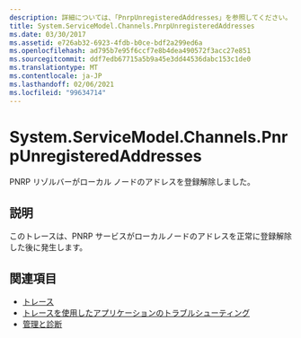 ```yaml
---
description: 詳細については、「PnrpUnregisteredAddresses」を参照してください。
title: System.ServiceModel.Channels.PnrpUnregisteredAddresses
ms.date: 03/30/2017
ms.assetid: e726ab32-6923-4fdb-b0ce-bdf2a299ed6a
ms.openlocfilehash: ad795b7e95f6ccf7e8b4dea490572f3acc27e851
ms.sourcegitcommit: ddf7edb67715a5b9a45e3dd44536dabc153c1de0
ms.translationtype: MT
ms.contentlocale: ja-JP
ms.lasthandoff: 02/06/2021
ms.locfileid: "99634714"
---
```

# <a name="systemservicemodelchannelspnrpunregisteredaddresses"></a>System.ServiceModel.Channels.PnrpUnregisteredAddresses

PNRP リゾルバーがローカル ノードのアドレスを登録解除しました。  
  
## <a name="description"></a>説明  

 このトレースは、PNRP サービスがローカルノードのアドレスを正常に登録解除した後に発生します。  
  
## <a name="see-also"></a>関連項目

- [トレース](index.md)
- [トレースを使用したアプリケーションのトラブルシューティング](using-tracing-to-troubleshoot-your-application.md)
- [管理と診断](../index.md)
